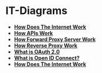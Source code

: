 # IT-Diagrams

- <b>[How Does The Internet Work](https://github.com/earkevin11/IT-Diagrams/assets/104326475/e0644743-e155-4eb9-a6c4-b36c45092742)</b>
- <b>[How APIs Work](https://github.com/earkevin11/IT-Diagrams/assets/104326475/4833dad4-c59e-4442-821a-73fbda1c9932)</b>
- <b>[How Forward Proxy Server Work](https://github.com/earkevin11/IT-Diagrams/assets/104326475/b06a090c-fdd2-4d36-9139-85467c9a9cec)</b>
- <b>[How Reverse Proxy Work](https://github.com/earkevin11/IT-Diagrams/assets/104326475/12bc22ba-2685-415b-bba1-6fe8ce99086e)</b>
- <b>[What is OAuth 2.0](https://github.com/earkevin11/IT-Diagrams/assets/104326475/f8e89cc3-8e21-4337-b265-4e8698ff9c97)</b>
- <b>[What is Open ID Connect?](https://github.com/earkevin11/HowDoesTheInternetWork/tree/main)</b>
- <b>[How Does The Internet Work](https://github.com/earkevin11/HowDoesTheInternetWork/tree/main)</b>
